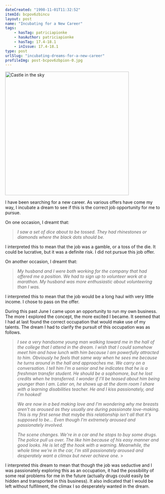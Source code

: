 ```yaml
---
dateCreated: "1998-11-01T11:32:52"
itemId: bcpov6zbincu
layout: post
name: "Incubating for a New Career"
tags:
    - hasTag: patriciapionke
    - hasAuthor: patriciapionke
    - hasTag: 17.4-18.1
    - inIssue: 17.4-18.1
type: post
urlSlug: "incubating-dreams-for-a-new-career"
profileImg: post-bcpov6zbpion-0.jpg
---
```


<img src="../images/post-bcpov6zbpion-0.jpg" alt="Castle in the sky" width="400" height="auto"/>
</a>

I have been searching for a new career. As various offers have come my way, I incubate a dream to see if this is the correct job opportunity for me to pursue.

On one occasion, I dreamt that:

> _I saw a set of dice about to be tossed. They had rhinestones or diamonds where the black dots should be._

I interpreted this to mean that the job was a gamble, or a toss of the die. It could be lucrative, but it was a definite risk. I did not pursue this job offer.

On another occasion, I dreamt that:

> _My husband and I were both working for the company that had offered me a position. We had to sign up to volunteer work at a marathon. My husband was more enthusiastic about volunteering than I was._

I interpreted this to mean that the job would be a long haul with very little income. I chose to pass on the offer.

During this past June I came upon an opportunity to run my own business. The more I explored the concept, the more excited I became. It seemed that I had at last found the correct occupation that would make use of my talents. The dream I had to clarify the pursuit of this occupation was as follows.

> _I see a very handsome young man walking toward me in the hall of the college that I attend in the dream. I wish that I could somehow meet him and have lunch with him because I am powerfully attracted to him. Obviously he feels that same way when he sees me because he turns around in the hall and approaches me. We carry on a conversation. I tell him I'm a senior and he indicates that he is a freshman transfer student. He should be a sophomore, but he lost credits when he transferred. I wonder if I'll be teased about him being younger than I am. Later on, he shows up at the dorm room I share with a learning disabilities teacher. He and I kiss passionately, and I'm hooked!_
>
> _We are now in a bed making love and I'm wondering why me breasts aren't as aroused as they usually are during passionate love-making. This is my first sense that maybe this relationship isn't all that it's supposed to be... Even though I'm extremely aroused and passionately involved._
>
> _The scene changes. We're in a car and he stops to buy some drugs. The police pull us over. The like him because of his easy manner and good looks. He is let off the hook with a warning. Meanwhile, the whole time we're in the car, I'm still passionately aroused and desperately want a climax but never achieve one._ > <br>

I interpreted this dream to mean that though the job was seductive and I was passionately exploring this as an occupation, it had the possibility of some real problems for me in the future (actually drugs could easily be hidden and transported in this business). It also indicated that I would be left without fulfilment, the climax I so desperately wanted in the dream.
